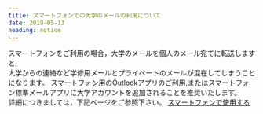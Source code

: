 ```yaml
---
title: スマートフォンでの大学のメールの利用について
date: 2019-05-13
heading: notice
---
```


スマートフォンをご利用の場合，大学のメールを個人のメール宛てに転送しますと,  
大学からの連絡など学修用メールとプライベートのメールが混在してしまうことになります。
スマートフォン用のOutlookアプリのご利用,またはスマートフォン標準メールアプリに大学アカウントを追加されることを推奨いたします。  
詳細につきましては，下記ページをご参照下さい。
[スマートフォンで使用する](./mail.html#setting)

